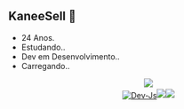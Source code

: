 ## KaneeSell 👋

- 24 Anos.
- Estudando..
- Dev em Desenvolvimento..
- Carregando..


<div align="center">
<a href="https://github.com/KaneeSell">
<img height="100em" src="https://github-readme-stats.vercel.app/api?username=KaneeSell&show_icons=true&theme=dracula&include_all_commits
<img height="100em" src="https://github-readme-stats.vercel.app/api/top-langs/?username=KaneeSell&layout=compact&langs_count=7&theme=dra
</div>
<div style="display: inline_block"><br>
<img align="center" alt="Dev-Js" height="30" width="40" src="https://raw.githubusercontent.com/devicons/devicon/master/icons/javascript/ja
<img align="center" alt="Dev-Ts" height="30" width="40" src="https://raw.githubusercontent.com/devicons/devicon/master/icons/typescript/ty
<img align="center" alt="Dev-React" height="30" width="40" src="https://raw.githubusercontent.com/devicons/devicon/master/icons/react/reac
<img align="center" alt="Dev-HTML" height="30" width="40" src="https://raw.githubusercontent.com/devicons/devicon/master/icons/html5/html5
<img align="center" alt="Dev-CSS" height="30" width="40" src="https://raw.githubusercontent.com/devicons/devicon/master/icons/css3/css3-o
</div>
##
<div>
<a href="https://www.instagram.com/daniielo_isaac" target="_blank"><img src="https://img.shields.io/badge/-Instagram-%23E4405F?style=for-the-badge&log
<a href = "mailto:kanee.sell@gmail.com"><img src="https://img.shields.io/badge/-Gmail-%23333?style=for-the-badge&logo=gmail&logoCo
<a href="https://www.linkedin.com/in/daniel-henrique-sell" target="_blank"><img src="https://img.shields.io/badge/-LinkedIn-%230077B5?style=for-the-badge&logo=
![Snake animation](https://github.com/KaneeSell/KaneeSell/blob/output/github-contribution-grid-snake.svg)
</div>
